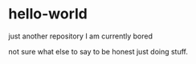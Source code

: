 # hello-world
just another repository
I am currently bored 

not sure what else to say to be honest
just doing stuff.
